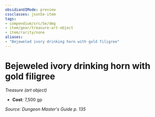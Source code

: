 ```yaml
---
obsidianUIMode: preview
cssclasses: json5e-item
tags:
- compendium/src/5e/dmg
- item/gear/treasure-art-object
- item/rarity/none
aliases: 
- "Bejeweled ivory drinking horn with gold filigree"
---
```

# Bejeweled ivory drinking horn with gold filigree
*Treasure (art object)*  

- **Cost**: 7,500 gp

*Source: Dungeon Master's Guide p. 135*